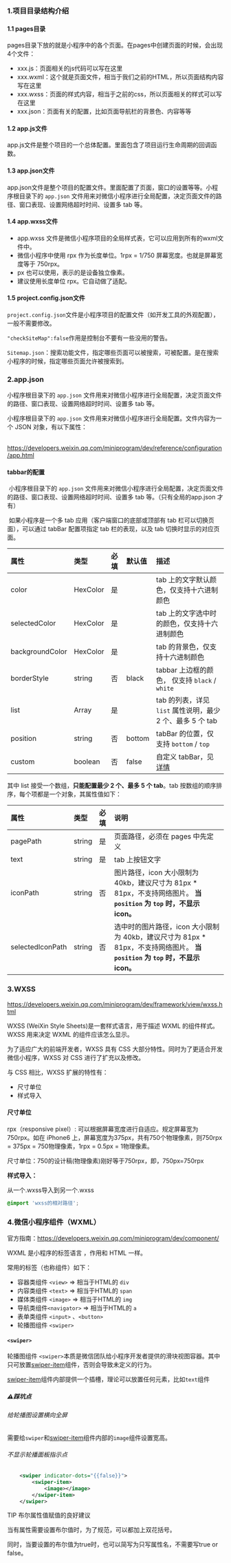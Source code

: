 ### 1.项目目录结构介绍

#### 1.1 pages目录

​	pages目录下放的就是小程序中的各个页面。在pages中创建页面的时候，会出现4个文件：

* xxx.js：页面相关的js代码可以写在这里
* xxx.wxml：这个就是页面文件，相当于我们之前的HTML，所以页面结构内容写在这里
* xxx.wxss：页面的样式内容，相当于之前的css，所以页面相关的样式可以写在这里
* xxx.json：页面有关的配置，比如页面导航栏的背景色、内容等等

#### 1.2 app.js文件 

​	app.js文件是整个项目的一个总体配置。里面包含了项目运行生命周期的回调函数。

#### 1.3 app.json文件

​	app.json文件是整个项目的配置文件。里面配置了页面，窗口的设置等等。小程序根目录下的 `app.json` 文件用来对微信小程序进行全局配置，决定页面文件的路径、窗口表现、设置网络超时时间、设置多 tab 等。

#### 1.4 app.wxss文件

* app.wxss 文件是微信小程序项目的全局样式表，它可以应用到所有的wxml文件中。
* 微信小程序中使用 rpx 作为长度单位。1rpx = 1/750 屏幕宽度。也就是屏幕宽度等于 750rpx。
* px 也可以使用，表示的是设备独立像素。
* 建议使用长度单位 rpx。它自动做了适配。

#### 1.5 project.config.json文件

​	`project.config.json`文件是小程序项目的配置文件（如开发工具的外观配置），一般不需要修改。

​	`"checkSiteMap":false`作用是控制台不要有一些没用的警告。

​	`Sitemap.json`：搜索功能文件，指定哪些页面可以被搜索，可被配置。是在搜索小程序的时候，指定哪些页面允许被搜索到。

### 2.app.json

小程序根目录下的 `app.json` 文件用来对微信小程序进行全局配置，决定页面文件的路径、窗口表现、设置网络超时时间、设置多 tab 等。

小程序根目录下的 `app.json` 文件用来对微信小程序进行全局配置。文件内容为一个 JSON 对象，有以下属性：

​	https://developers.weixin.qq.com/miniprogram/dev/reference/configuration/app.html

####  tabbar的配置

​	小程序根目录下的 `app.json` 文件用来对微信小程序进行全局配置，决定页面文件的路径、窗口表现、设置网络超时时间、设置多 tab 等。（只有全局的app.json 才有）

​	如果小程序是一个多 tab 应用（客户端窗口的底部或顶部有 tab 栏可以切换页面），可以通过 tabBar 配置项指定 tab 栏的表现，以及 tab 切换时显示的对应页面。

| 属性            | 类型     | 必填 | 默认值 | 描述                                                         |
| :-------------- | :------- | :--- | :----- | :----------------------------------------------------------- |
| color           | HexColor | 是   |        | tab 上的文字默认颜色，仅支持十六进制颜色                     |
| selectedColor   | HexColor | 是   |        | tab 上的文字选中时的颜色，仅支持十六进制颜色                 |
| backgroundColor | HexColor | 是   |        | tab 的背景色，仅支持十六进制颜色                             |
| borderStyle     | string   | 否   | black  | tabbar 上边框的颜色， 仅支持 `black` / `white`               |
| list            | Array    | 是   |        | tab 的列表，详见 `list` 属性说明，最少 2 个、最多 5 个 tab   |
| position        | string   | 否   | bottom | tabBar 的位置，仅支持 `bottom` / `top`                       |
| custom          | boolean  | 否   | false  | 自定义 tabBar，见[详情](https://developers.weixin.qq.com/miniprogram/dev/framework/ability/custom-tabbar.html) |

其中 list 接受一个数组，**只能配置最少 2 个、最多 5 个 tab**。tab 按数组的顺序排序，每个项都是一个对象，其属性值如下：

| 属性             | 类型   | 必填 | 说明                                                         |
| :--------------- | :----- | :--- | :----------------------------------------------------------- |
| pagePath         | string | 是   | 页面路径，必须在 pages 中先定义                              |
| text             | string | 是   | tab 上按钮文字                                               |
| iconPath         | string | 否   | 图片路径，icon 大小限制为 40kb，建议尺寸为 81px * 81px，不支持网络图片。 **当 `position` 为 `top` 时，不显示 icon。** |
| selectedIconPath | string | 否   | 选中时的图片路径，icon 大小限制为 40kb，建议尺寸为 81px * 81px，不支持网络图片。 **当 `position` 为 `top` 时，不显示 icon。** |

### 3.WXSS

https://developers.weixin.qq.com/miniprogram/dev/framework/view/wxss.html

WXSS (WeiXin Style Sheets)是一套样式语言，用于描述 WXML 的组件样式。WXSS 用来决定 WXML 的组件应该怎么显示。

为了适应广大的前端开发者，WXSS 具有 CSS 大部分特性。同时为了更适合开发微信小程序，WXSS 对 CSS 进行了扩充以及修改。

与 CSS 相比，WXSS 扩展的特性有：

- 尺寸单位
- 样式导入

#### 尺寸单位

rpx（responsive pixel）: 可以根据屏幕宽度进行自适应。规定屏幕宽为750rpx。如在 iPhone6 上，屏幕宽度为375px，共有750个物理像素，则750rpx = 375px = 750物理像素，1rpx = 0.5px = 1物理像素。

尺寸单位：750的设计稿(物理像素)刚好等于750rpx，即，750px=750rpx

**样式导入：**

从一个.wxss导入到另一个.wxss

```css
@import 'wxss的相对路径';
```

### 4.微信小程序组件（WXML）

官方指南：https://developers.weixin.qq.com/miniprogram/dev/component/

WXML 是小程序的标签语言 ，作用和 HTML 一样。

常用的标签（也称组件）如下：

- 容器类组件 `<view>` => 相当于HTML的 `div`
- 内容类组件 `<text>` => 相当于HTML的 `span`
- 媒体类组件 `<image>` => 相当于HTML的 `img`
- 导航类组件`<navigator>` => 相当于HTML的 `a`
- 表单类组件 `<input>` 、`<button>`
- 轮播图组件 `<swiper>`

####  `<swiper>`

轮播图组件 `<swiper>`本质是微信团队给小程序开发者提供的滑块视图容器。其中只可放置[swiper-item](https://developers.weixin.qq.com/miniprogram/dev/component/swiper-item.html)组件，否则会导致未定义的行为。

[swiper-item](https://developers.weixin.qq.com/miniprogram/dev/component/swiper-item.html)组件内部提供一个插槽，理论可以放置任何元素，比如`text`组件

##### ⚠️踩坑点

###### 给轮播图设置横向全屏

需要给`swiper`和[swiper-item](https://developers.weixin.qq.com/miniprogram/dev/component/swiper-item.html)组件内部的`image`组件设置宽高。

###### 不显示轮播面板指示点

```xml
    <swiper indicator-dots="{{false}}">
        <swiper-item>
            <image></image>
        </swiper-item>
    </swiper>
```

<div class="custom-block tip">
  <p class="custom-block-title">TIP	布尔属性值赋值的良好建议</p> 
  <p>当有属性需要设置布尔值时，为了规范，可以都加上双花括号。</p>
  <p>同时，当要设置的布尔值为true时，也可以简写为只写属性名，不需要写true or false。</p>
</div>





